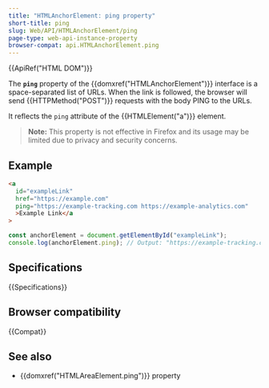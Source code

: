 ```yaml
---
title: "HTMLAnchorElement: ping property"
short-title: ping
slug: Web/API/HTMLAnchorElement/ping
page-type: web-api-instance-property
browser-compat: api.HTMLAnchorElement.ping
---
```


{{ApiRef("HTML DOM")}}

The **`ping`** property of the {{domxref("HTMLAnchorElement")}} interface is a space-separated list of URLs. When the link is followed, the browser will send {{HTTPMethod("POST")}} requests with the body PING to the URLs.

It reflects the `ping` attribute of the {{HTMLElement("a")}} element.

> **Note:** This property is not effective in Firefox and its usage may be limited due to privacy and security concerns.

## Example

```html
<a
  id="exampleLink"
  href="https://example.com"
  ping="https://example-tracking.com https://example-analytics.com"
  >Example Link</a
>
```

```js
const anchorElement = document.getElementById("exampleLink");
console.log(anchorElement.ping); // Output: "https://example-tracking.com https://example-analytics.com"
```

## Specifications

{{Specifications}}

## Browser compatibility

{{Compat}}

## See also

- {{domxref("HTMLAreaElement.ping")}} property
